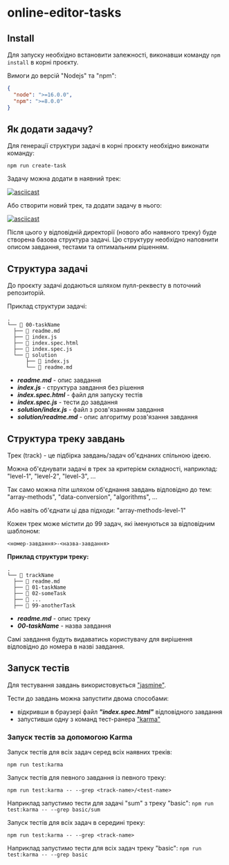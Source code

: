 # online-editor-tasks

## Install

Для запуску необхідно встановити залежності, виконавши 
команду `npm install` в корні проєкту.

Вимоги до версій "Nodejs" та "npm":

```json
{
  "node": ">=16.0.0",
  "npm": ">=8.0.0"
}
```

## Як додати задачу?

Для генерації структури задачі в корні проєкту необхідно виконати команду:

```
npm run create-task
```

Задачу можна додати в наявний трек:

[![asciicast](https://asciinema.org/a/497519.svg)](https://asciinema.org/a/497519)

Або створити новий трек, та додати задачу в нього:

[![asciicast](https://asciinema.org/a/qyGZKKVPQn6u5NUwtVOgMKgxT.svg)](https://asciinema.org/a/qyGZKKVPQn6u5NUwtVOgMKgxT)

Після цього у відповідній директорії (нового або наявного треку) буде створена
базова структура задачі. Цю структуру необхідно наповнити описом завдання, тестами 
та оптимальним рішенням.

## Структура задачі

До проєкту задачі додаються шляхом пулл-реквесту в поточний репозиторій.

Приклад структури задачі:

  ```
  .
  └── 📁 00-taskName
    ├── 📄 readme.md
    ├── 📄 index.js
    ├── 📄 index.spec.html
    ├── 📄 index.spec.js
    └── 📁 solution
        ├── 📄 index.js
        └── 📄 readme.md
  ```
  
  * **_readme.md_** - опис завдання
  * **_index.js_** - структура завдання без рішення
  * **_index.spec.html_** - файл для запуску тестів
  * **_index.spec.js_** - тести до завдання
  * **_solution/index.js_** - файл з розв'язанням завдання
  * **_solution/readme.md_** - опис алгоритму розв'язання завдання

## Структура треку завдань

Трек (track) - це підбірка завдань/задач об'єднаних спільною ідеєю.

Можна об'єднувати задачі в трек за критерієм складності, наприклад: 
"level-1", "level-2", "level-3", ...

Так само можна піти шляхом об'єднання завдань відповідно до тем:
"array-methods", "data-conversion", "algorithms", ...  

Або навіть об'єднати ці два підходи: "array-methods-level-1"

Кожен трек може містити до 99 задач, які іменуються за відповідним шаблоном:

```
<номер-завдання>-<назва-завдання>
```

**Приклад структури треку:**

  ```
  .
  └── 📁 trackName
    ├── 📄 readme.md
    ├── 📁 01-taskName
    ├── 📁 02-someTask
    ├── 📁 ... 
    ├── 📁 99-anotherTask
  ```

  * **_readme.md_** - опис треку
  * **_00-taskName_** - назва завдання
  
Самі завдання будуть видаватись користувачу для вирішення відповідно до номера в
назві завдання.

## Запуск тестів

Для тестування завдань використовується ["jasmine"](https://github.com/jasmine/jasmine).  

Тести до завдань можна запустити двома способами:

* відкривши в браузері файл **_"index.spec.html"_** відповідного завдання 
* запустивши одну з команд тест-ранера ["karma"](https://karma-runner.github.io/latest/index.html)

### Запуск тестів за допомогою Karma

Запуск тестів для всіх задач серед всіх наявних треків:

```
npm run test:karma
```

Запуск тестів для певного завдання із певного треку:

```
npm run test:karma -- --grep <track-name>/<test-name>
```

Наприклад запустимо тести для задачі "sum" з треку "basic":
`npm run test:karma -- --grep basic/sum`

Запуск тестів для всіх задач в середині треку:

```
npm run test:karma -- --grep <track-name>
```

Наприклад запустимо тести для всіх задач треку "basic":
`npm run test:karma -- --grep basic`
